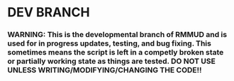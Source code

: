# DEV BRANCH
### WARNING: This is the developmental branch of RMMUD and is used for in progress updates, testing, and bug fixing. This sometimes means the script is left in a competly broken state or partially working state as things are tested. DO NOT USE UNLESS WRITING/MODIFYING/CHANGING THE CODE!!
